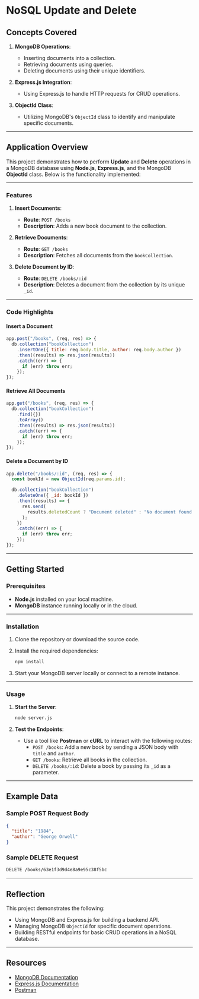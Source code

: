 # NoSQL Update and Delete

## Concepts Covered

1. **MongoDB Operations**:

   - Inserting documents into a collection.
   - Retrieving documents using queries.
   - Deleting documents using their unique identifiers.

2. **Express.js Integration**:

   - Using Express.js to handle HTTP requests for CRUD operations.

3. **ObjectId Class**:
   - Utilizing MongoDB's `ObjectId` class to identify and manipulate specific documents.

---

## Application Overview

This project demonstrates how to perform **Update** and **Delete** operations in a MongoDB database using **Node.js**, **Express.js**, and the MongoDB **ObjectId** class. Below is the functionality implemented:

---

### Features

1. **Insert Documents**:

   - **Route**: `POST /books`
   - **Description**: Adds a new book document to the collection.

2. **Retrieve Documents**:

   - **Route**: `GET /books`
   - **Description**: Fetches all documents from the `bookCollection`.

3. **Delete Document by ID**:
   - **Route**: `DELETE /books/:id`
   - **Description**: Deletes a document from the collection by its unique `_id`.

---

### Code Highlights

#### Insert a Document

```javascript
app.post("/books", (req, res) => {
  db.collection("bookCollection")
    .insertOne({ title: req.body.title, author: req.body.author })
    .then((results) => res.json(results))
    .catch((err) => {
      if (err) throw err;
    });
});
```

#### Retrieve All Documents

```javascript
app.get("/books", (req, res) => {
  db.collection("bookCollection")
    .find({})
    .toArray()
    .then((results) => res.json(results))
    .catch((err) => {
      if (err) throw err;
    });
});
```

#### Delete a Document by ID

```javascript
app.delete("/books/:id", (req, res) => {
  const bookId = new ObjectId(req.params.id);

  db.collection("bookCollection")
    .deleteOne({ _id: bookId })
    .then((results) => {
      res.send(
        results.deletedCount ? "Document deleted" : "No document found!"
      );
    })
    .catch((err) => {
      if (err) throw err;
    });
});
```

---

## Getting Started

### Prerequisites

- **Node.js** installed on your local machine.
- **MongoDB** instance running locally or in the cloud.

---

### Installation

1. Clone the repository or download the source code.
2. Install the required dependencies:

   ```bash
   npm install
   ```

3. Start your MongoDB server locally or connect to a remote instance.

---

### Usage

1. **Start the Server**:

   ```bash
   node server.js
   ```

2. **Test the Endpoints**:
   - Use a tool like **Postman** or **cURL** to interact with the following routes:
     - `POST /books`: Add a new book by sending a JSON body with `title` and `author`.
     - `GET /books`: Retrieve all books in the collection.
     - `DELETE /books/:id`: Delete a book by passing its `_id` as a parameter.

---

## Example Data

### Sample POST Request Body

```json
{
  "title": "1984",
  "author": "George Orwell"
}
```

### Sample DELETE Request

```bash
DELETE /books/63e1f3d9d4e8a9e95c38f5bc
```

---

## Reflection

This project demonstrates the following:

- Using MongoDB and Express.js for building a backend API.
- Managing MongoDB `ObjectId` for specific document operations.
- Building RESTful endpoints for basic CRUD operations in a NoSQL database.

---

## Resources

- [MongoDB Documentation](https://www.mongodb.com/docs/)
- [Express.js Documentation](https://expressjs.com/)
- [Postman](https://www.postman.com/)
